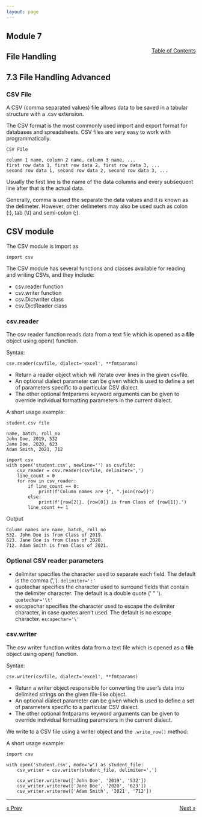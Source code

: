 ```yaml
---
layout: page
---
```


## Module 7

<a href="../../../toc" style="float: right;" target="_blank">Table of Contents</a>

## File Handling

## 7.3 File Handling Advanced

### CSV File

A CSV (comma separated values) file allows data to be saved in a tabular structure with a .csv extension. 

The CSV format is the most commonly used import and export format for databases and spreadsheets. CSV files are very easy to work with programmatically. 

	CSV File

	column 1 name, column 2 name, column 3 name, ...
	first row data 1, first row data 2, first row data 3, ...
	second row data 1, second row data 2, second row data 3, ...

Usually the first line is the name of the data columns and every subsequent line after that is the actual data.

Generally, comma is used the separate the data values and it is known as the delimeter. However, other delimeters may also be used such as colon (:), tab (\t) and semi-colon (;).

## CSV module

The CSV module is import as

	import csv

The CSV module has several functions and classes available for reading and writing CSVs, and they include:

* csv.reader function
* csv.writer function
* csv.Dictwriter class
* csv.DictReader class

### csv.reader

The csv reader function reads data from a text file which is opened as a **file** object using open() function. 

Syntax:

	csv.reader(csvfile, dialect='excel', **fmtparams)

* Return a reader object which will iterate over lines in the given csvfile.  
* An optional dialect parameter can be given which is used to define a set of parameters specific to a particular CSV dialect.
* The other optional fmtparams keyword arguments can be given to override individual formatting parameters in the current dialect.

A short usage example:

	student.csv file

	name, batch, roll_no
	John Doe, 2019, 532
	Jane Doe, 2020, 623
	Adam Smith, 2021, 712

	import csv
	with open('student.csv', newline='') as csvfile:
		csv_reader = csv.reader(csvfile, delimiter=',')
		line_count = 0
		for row in csv_reader:
			if line_count == 0:
				print(f'Column names are {", ".join(row)}')
			else:
				print(f'{row[2]}. {row[0]} is from Class of {row[1]}.')
			line_count += 1

Output

	Column names are name, batch, roll_no
	532. John Doe is from Class of 2019.
	623. Jane Doe is from Class of 2020.
	712. Adam Smith is from Class of 2021.

### Optional CSV reader parameters

* delimiter specifies the character used to separate each field. The default is the comma (',').
 `delimiter=':'`
* quotechar specifies the character used to surround fields that contain the delimiter character. The default is a double quote (' " '). `quotechar='\t'`
* escapechar specifies the character used to escape the delimiter character, in case quotes aren’t used. The default is no escape character. `escapechar='\'`

### csv.writer

The csv writer function writes data from a text file which is opened as a **file** object using open() function.

Syntax:

	csv.writer(csvfile, dialect='excel', **fmtparams)

* Return a writer object responsible for converting the user’s data into delimited strings on the given file-like object. 
* An optional dialect parameter can be given which is used to define a set of parameters specific to a particular CSV dialect.
* The other optional fmtparams keyword arguments can be given to override individual formatting parameters in the current dialect.

We write to a CSV file using a writer object and the `.write_row()` method:

A short usage example:

	import csv

	with open('student.csv', mode='w') as student_file:
		csv_writer = csv.writer(student_file, delimiter=',')

		csv_writer.writerow(['John Doe', '2019', '532'])
		csv_writer.writerow(['Jane Doe', '2020', '623'])
		csv_writer.writerow(['Adam Smith', '2021', '712'])

<hr>
<a href="../file-handling-basic" style="float:left;"> &laquo; Prev </a>
<a href="../../../module/8/class-and-object" style="float:right;"> Next &raquo; </a>


	

